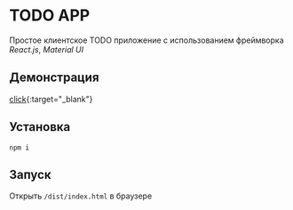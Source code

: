 # TODO APP
Простое клиентское TODO приложение с использованием фреймворка *React.js*, *Material UI*

## Демонстрация
[click](https://chunaixxx.github.io/react-todo-app/){:target="_blank"}

## Установка
`npm i`

## Запуск
Открыть `/dist/index.html` в браузере

